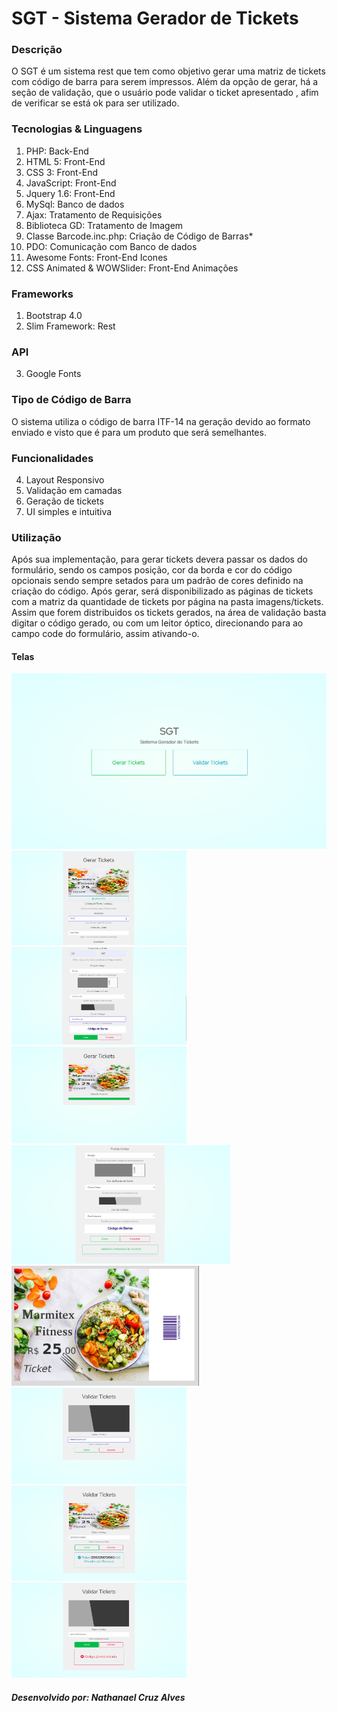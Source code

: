 # SGT - Sistema Gerador de Tickets

### Descrição
O SGT é um sistema rest que tem como objetivo gerar uma matriz de tickets com código de barra para serem impressos. Além da opção de gerar, há a seção de validação, que o usuário pode validar o ticket apresentado , afim de verificar se está ok para ser utilizado.

### Tecnologias & Linguagens
1. PHP: Back-End
1. HTML 5: Front-End
1. CSS 3: Front-End
1. JavaScript: Front-End
1. Jquery 1.6: Front-End
1. MySql: Banco de dados
1. Ajax: Tratamento de Requisições
1. Biblioteca GD: Tratamento de Imagem
1. Classe Barcode.inc.php: Criação de Código de Barras*
1. PDO: Comunicação com Banco de dados
1. Awesome Fonts: Front-End Icones
1. CSS Animated & WOWSlider: Front-End Animações

### Frameworks

1. Bootstrap 4.0
2. Slim Framework: Rest

### API
3. Google Fonts

### Tipo de Código de Barra
O sistema utiliza o código de barra ITF-14 na geração devido ao formato enviado e visto que é para um produto que será semelhantes.

### Funcionalidades
4. Layout Responsivo
4. Validação em camadas
4. Geração de tickets
4. UI simples e intuitiva

### Utilização
Após sua implementação, para gerar tickets devera passar os dados do formulário, sendo os campos posição, cor da borda e cor do código opcionais sendo sempre setados para um padrão de cores definido na criação do código. Após gerar, será disponibilizado as páginas de tickets com a matriz da quantidade de tickets por página na pasta imagens/tickets. Assim que forem distribuidos os tickets gerados, na área de validação basta digitar o código gerado, ou com um leitor óptico, direcionando para ao campo code do formulário, assim ativando-o.

#### Telas
<section data-markdown>
  
  ![Screen 01](https://github.com/NathanaelCruz/images_resource_projects/blob/master/Images/Screen_01.png)
  <img src="https://github.com/NathanaelCruz/images_resource_projects/blob/master/Images/Screen_02.png" width="280"/>
  <img src="https://github.com/NathanaelCruz/images_resource_projects/blob/master/Images/Screen_03.png" width="280"/>
  <img src="https://github.com/NathanaelCruz/images_resource_projects/blob/master/Images/Screen_04.png" width="280"/>
  <img src="https://github.com/NathanaelCruz/images_resource_projects/blob/master/Images/Screen_05.png" width="350"/>
  <img src="https://github.com/NathanaelCruz/images_resource_projects/blob/master/Images/Screen_06.png" width="300"/>
  <img src="https://github.com/NathanaelCruz/images_resource_projects/blob/master/Images/Screen_07.png" width="280"/>
  <img src="https://github.com/NathanaelCruz/images_resource_projects/blob/master/Images/Screen_08.png" width="280"/>
  <img src="https://github.com/NathanaelCruz/images_resource_projects/blob/master/Images/Screen_09.png" width="280"/>
  
</section>

##### Desenvolvido por: Nathanael Cruz Alves
